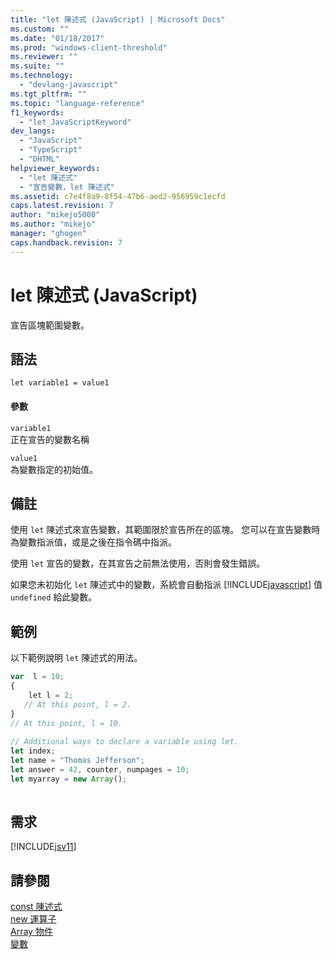 ```yaml
---
title: "let 陳述式 (JavaScript) | Microsoft Docs"
ms.custom: ""
ms.date: "01/18/2017"
ms.prod: "windows-client-threshold"
ms.reviewer: ""
ms.suite: ""
ms.technology: 
  - "devlang-javascript"
ms.tgt_pltfrm: ""
ms.topic: "language-reference"
f1_keywords: 
  - "let_JavaScriptKeyword"
dev_langs: 
  - "JavaScript"
  - "TypeScript"
  - "DHTML"
helpviewer_keywords: 
  - "let 陳述式"
  - "宣告變數，let 陳述式"
ms.assetid: c7e4f8a9-8f54-47b6-aed2-956959c1ecfd
caps.latest.revision: 7
author: "mikejo5000"
ms.author: "mikejo"
manager: "ghogen"
caps.handback.revision: 7
---
```

# let 陳述式 (JavaScript)
宣告區塊範圍變數。  
  
## 語法  
  
```  
let variable1 = value1  
```  
  
#### 參數  
 `variable1`  
 正在宣告的變數名稱  
  
 `value1`  
 為變數指定的初始值。  
  
## 備註  
 使用 `let` 陳述式來宣告變數，其範圍限於宣告所在的區塊。  您可以在宣告變數時為變數指派值，或是之後在指令碼中指派。  
  
 使用 `let` 宣告的變數，在其宣告之前無法使用，否則會發生錯誤。  
  
 如果您未初始化 `let` 陳述式中的變數，系統會自動指派 [!INCLUDE[javascript](../../javascript/includes/javascript-md.md)] 值 `undefined` 給此變數。  
  
## 範例  
 以下範例說明 `let` 陳述式的用法。  
  
```javascript  
var  l = 10;  
{  
    let l = 2;  
   // At this point, l = 2.  
}  
// At this point, l = 10.  
  
// Additional ways to declare a variable using let.  
let index;  
let name = "Thomas Jefferson";  
let answer = 42, counter, numpages = 10;  
let myarray = new Array();  
  
```  
  
## 需求  
 [!INCLUDE[jsv11](../../javascript/reference/includes/jsv11-md.md)]  
  
## 請參閱  
 [const 陳述式](../../javascript/reference/const-statement-javascript.md)   
 [new 運算子](../../javascript/reference/new-operator-decrementjavascript.md)   
 [Array 物件](../../javascript/reference/array-object-javascript.md)   
 [變數](../../javascript/variables-javascript.md)